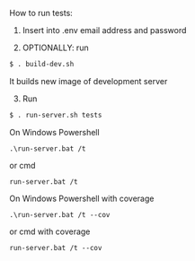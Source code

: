 How to run tests:

1. Insert into .env email address and password  

2. OPTIONALLY: run  
```bash
$ . build-dev.sh
```

It builds new image of development server  

3. Run  
```bash
$ . run-server.sh tests
```

On Windows Powershell  
```PS
.\run-server.bat /t
```

or cmd  
```CMD
run-server.bat /t
```

On Windows Powershell with coverage
```PS
.\run-server.bat /t --cov
```

or cmd with coverage
```CMD
run-server.bat /t --cov
```
